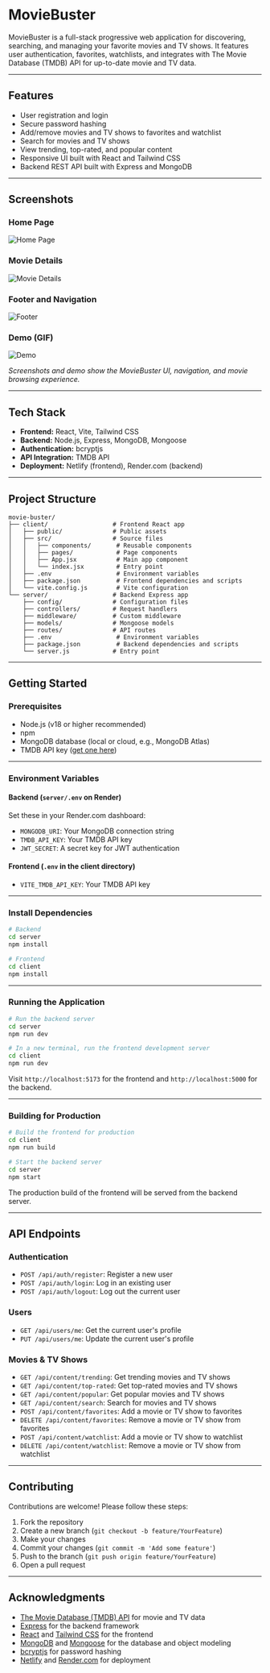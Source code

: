 # MovieBuster

MovieBuster is a full-stack progressive web application for discovering, searching, and managing your favorite movies and TV shows. It features user authentication, favorites, watchlists, and integrates with The Movie Database (TMDB) API for up-to-date movie and TV data.

---

## Features

- User registration and login
- Secure password hashing
- Add/remove movies and TV shows to favorites and watchlist
- Search for movies and TV shows
- View trending, top-rated, and popular content
- Responsive UI built with React and Tailwind CSS
- Backend REST API built with Express and MongoDB

---

## Screenshots

### Home Page

![Home Page](images/Screenshot.png)

### Movie Details

![Movie Details](images/Screenshot-2.png)

### Footer and Navigation

![Footer](images/Screenshot-3.png)

### Demo (GIF)

![Demo](images/Moviebuster.gif)

*Screenshots and demo show the MovieBuster UI, navigation, and movie browsing experience.*

---

## Tech Stack

- **Frontend:** React, Vite, Tailwind CSS
- **Backend:** Node.js, Express, MongoDB, Mongoose
- **Authentication:** bcryptjs
- **API Integration:** TMDB API
- **Deployment:** Netlify (frontend), Render.com (backend)

---

## Project Structure

```
movie-buster/
├── client/                  # Frontend React app
│   ├── public/              # Public assets
│   ├── src/                 # Source files
│   │   ├── components/       # Reusable components
│   │   ├── pages/            # Page components
│   │   ├── App.jsx           # Main app component
│   │   └── index.jsx         # Entry point
│   ├── .env                  # Environment variables
│   ├── package.json          # Frontend dependencies and scripts
│   └── vite.config.js        # Vite configuration
└── server/                  # Backend Express app
    ├── config/              # Configuration files
    ├── controllers/         # Request handlers
    ├── middleware/          # Custom middleware
    ├── models/              # Mongoose models
    ├── routes/              # API routes
    ├── .env                  # Environment variables
    ├── package.json          # Backend dependencies and scripts
    └── server.js            # Entry point
```

---

## Getting Started

### Prerequisites

- Node.js (v18 or higher recommended)
- npm
- MongoDB database (local or cloud, e.g., MongoDB Atlas)
- TMDB API key ([get one here](https://www.themoviedb.org/documentation/api))

---

### Environment Variables

#### Backend (`server/.env` on Render)

Set these in your Render.com dashboard:

- `MONGODB_URI`: Your MongoDB connection string
- `TMDB_API_KEY`: Your TMDB API key
- `JWT_SECRET`: A secret key for JWT authentication

#### Frontend (`.env` in the client directory)

- `VITE_TMDB_API_KEY`: Your TMDB API key

---

### Install Dependencies

```bash
# Backend
cd server
npm install

# Frontend
cd client
npm install
```

---

### Running the Application

```bash
# Run the backend server
cd server
npm run dev

# In a new terminal, run the frontend development server
cd client
npm run dev
```

Visit `http://localhost:5173` for the frontend and `http://localhost:5000` for the backend.

---

### Building for Production

```bash
# Build the frontend for production
cd client
npm run build

# Start the backend server
cd server
npm start
```

The production build of the frontend will be served from the backend server.

---

## API Endpoints

### Authentication

- `POST /api/auth/register`: Register a new user
- `POST /api/auth/login`: Log in an existing user
- `POST /api/auth/logout`: Log out the current user

### Users

- `GET /api/users/me`: Get the current user's profile
- `PUT /api/users/me`: Update the current user's profile

### Movies & TV Shows

- `GET /api/content/trending`: Get trending movies and TV shows
- `GET /api/content/top-rated`: Get top-rated movies and TV shows
- `GET /api/content/popular`: Get popular movies and TV shows
- `GET /api/content/search`: Search for movies and TV shows
- `POST /api/content/favorites`: Add a movie or TV show to favorites
- `DELETE /api/content/favorites`: Remove a movie or TV show from favorites
- `POST /api/content/watchlist`: Add a movie or TV show to watchlist
- `DELETE /api/content/watchlist`: Remove a movie or TV show from watchlist

---

## Contributing

Contributions are welcome! Please follow these steps:

1. Fork the repository
2. Create a new branch (`git checkout -b feature/YourFeature`)
3. Make your changes
4. Commit your changes (`git commit -m 'Add some feature'`)
5. Push to the branch (`git push origin feature/YourFeature`)
6. Open a pull request

---


## Acknowledgments

- [The Movie Database (TMDB) API](https://www.themoviedb.org/documentation/api) for movie and TV data
- [Express](https://expressjs.com/) for the backend framework
- [React](https://reactjs.org/) and [Tailwind CSS](https://tailwindcss.com/) for the frontend
- [MongoDB](https://www.mongodb.com/) and [Mongoose](https://mongoosejs.com/) for the database and object modeling
- [bcryptjs](https://github.com/dcodeIO/bcrypt.js) for password hashing
- [Netlify](https://www.netlify.com/) and [Render.com](https://render.com/) for deployment
